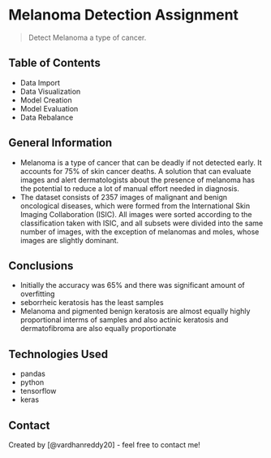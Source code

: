 # Melanoma Detection Assignment
> Detect Melanoma a type of cancer.


## Table of Contents
* Data Import
* Data Visualization
* Model Creation
* Model Evaluation
* Data Rebalance

<!-- You can include any other section that is pertinent to your problem -->

## General Information
- Melanoma is a type of cancer that can be deadly if not detected early. It accounts for 75% of skin cancer deaths. A solution that can evaluate images and alert dermatologists about the presence of melanoma has the potential to reduce a lot of manual effort needed in diagnosis.
- The dataset consists of 2357 images of malignant and benign oncological diseases, which were formed from the International Skin Imaging Collaboration (ISIC). All images were sorted according to the classification taken with ISIC, and all subsets were divided into the same number of images, with the exception of melanomas and moles, whose images are slightly dominant.

<!-- You don't have to answer all the questions - just the ones relevant to your project. -->

## Conclusions
- Initially the accuracy was 65% and there was significant amount of overfitting
- seborrheic keratosis has the least samples
- Melanoma and pigmented benign keratosis are almost equally highly proportional interms of samples and also actinic keratosis and dermatofibroma are also equally proportionate

<!-- You don't have to answer all the questions - just the ones relevant to your project. -->


## Technologies Used
- pandas
- python
- tensorflow
- keras

<!-- As the libraries versions keep on changing, it is recommended to mention the version of library used in this project -->


## Contact
Created by [@vardhanreddy20] - feel free to contact me!


<!-- Optional -->
<!-- ## License -->
<!-- This project is open source and available under the [... License](). -->

<!-- You don't have to include all sections - just the one's relevant to your project -->
